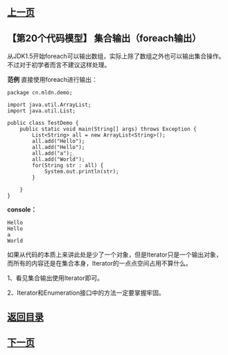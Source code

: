 ## [上一页](course140)
##  【第20个代码模型】 集合输出（foreach输出）

从JDK1.5开始foreach可以输出数组，实际上除了数组之外也可以输出集合操作。不过对于初学者而言不建议这样处理。

**范例** 直接使用foreach进行输出：

	package cn.mldn.demo;
	
	import java.util.ArrayList;
	import java.util.List;
	
	public class TestDemo {
		public static void main(String[] args) throws Exception {
			List<String> all = new ArrayList<String>();
			all.add("Hello");
			all.add("Hello");
			all.add("a");
			all.add("World");
			for(String str : all) {
				System.out.println(str);
			}
			
		} 	
	}
**console：**

	Hello
	Hello
	a
	World

如果从代码的本质上来讲此处是少了一个对象，但是Iterator只是一个输出对象，而所有的内容还是在集合本身，Iterator的一点点空间占用不算什么。

1、看见集合输出使用Iterator即可。

2、Iterator和Enumeration接口中的方法一定要掌握牢固。



## [返回目录](https://wuchengcheng110120.github.io/aliyunjava3/list)
## [下一页](course142)
